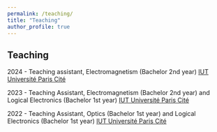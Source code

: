```yaml
---
permalink: /teaching/
title: "Teaching"
author_profile: true
---
```


## Teaching

2024 - Teaching assistant, Electromagnetism (Bachelor 2nd year) [IUT Université Paris Cité](https://iutparis-seine.u-paris.fr/)

2023 - Teaching Assistant, Electromagnetism (Bachelor 2nd year) and Logical Electronics (Bachelor 1st year) [IUT Université Paris Cité](https://iutparis-seine.u-paris.fr/)

2022 - Teaching Assistant, Optics (Bachelor 1st year) and Logical Electronics (Bachelor 1st year) [IUT Université Paris Cité](https://iutparis-seine.u-paris.fr/)